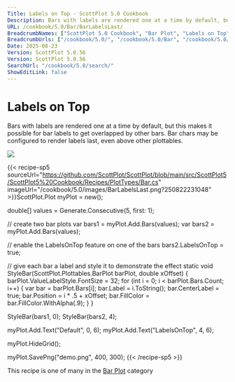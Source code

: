 ```yaml
---
Title: Labels on Top - ScottPlot 5.0 Cookbook
Description: Bars with labels are rendered one at a time by default, but this makes it possible for bar labels to get overlapped by other bars. Bar chars may be configured to render labels last, even above other plottables.
URL: /cookbook/5.0/Bar/BarLabelsLast/
BreadcrumbNames: ["ScottPlot 5.0 Cookbook", "Bar Plot", "Labels on Top"]
BreadcrumbUrls: ["/cookbook/5.0/", "/cookbook/5.0/Bar", "/cookbook/5.0/Bar/BarLabelsLast"]
Date: 2025-08-23
Version: ScottPlot 5.0.56
Version: ScottPlot 5.0.56
SearchUrl: "/cookbook/5.0/search/"
ShowEditLink: false
---
```



<div class='d-flex align-items-center mt-5'>
<h1 class='me-2 text-dark my-0 border-0'>Labels on Top</h1>
</div>

Bars with labels are rendered one at a time by default, but this makes it possible for bar labels to get overlapped by other bars. Bar chars may be configured to render labels last, even above other plottables.

[![](/cookbook/5.0/images/BarLabelsLast.png?250822231048)](/cookbook/5.0/images/BarLabelsLast.png?250822231048)

{{< recipe-sp5 sourceUrl="https://github.com/ScottPlot/ScottPlot/blob/main/src/ScottPlot5/ScottPlot5%20Cookbook/Recipes/PlotTypes/Bar.cs" imageUrl="/cookbook/5.0/images/BarLabelsLast.png?250822231048" >}}ScottPlot.Plot myPlot = new();

double[] values = Generate.Consecutive(5, first: 1);

// create two bar plots
var bars1 = myPlot.Add.Bars(values);
var bars2 = myPlot.Add.Bars(values);

// enable the LabelsOnTop feature on one of the bars
bars2.LabelsOnTop = true;

// give each bar a label and style it to demonstrate the effect
static void StyleBar(ScottPlot.Plottables.BarPlot barPlot, double xOffset)
{
    barPlot.ValueLabelStyle.FontSize = 32;
    for (int i = 0; i &lt; barPlot.Bars.Count; i++)
    {
        var bar = barPlot.Bars[i];
        bar.Label = i.ToString();
        bar.CenterLabel = true;
        bar.Position = i * .5 + xOffset;
        bar.FillColor = bar.FillColor.WithAlpha(.9);
    }
}

StyleBar(bars1, 0);
StyleBar(bars2, 4);

myPlot.Add.Text("Default", 0, 6);
myPlot.Add.Text("LabelsOnTop", 4, 6);

myPlot.HideGrid();

myPlot.SavePng("demo.png", 400, 300);
{{< /recipe-sp5 >}}

<div class='my-5 text-center'>This recipe is one of many in the <a href='/cookbook/5.0/Bar'>Bar Plot</a> category</div>



